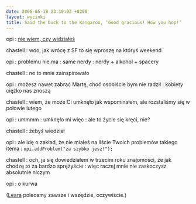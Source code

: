 ```yaml
---
date: 2006-05-18 23:10:03 +0200
layout: wycinki
title: Said the Duck to the Kangaroo, ‘Good gracious! How you hop!’
---
```


opi
: [nie wiem, czy widziałeś](http://old.bronikowski.com/176 'Lato + weekend =')

chastell
: woo, jak wrócę z SF to się wproszę na któryś weekend

opi
: problemu nie ma
: same nerdy
: nerdy + alkohol + spacery

chastell
: no to mnie zainspirowało

opi
: możesz nawet zabrać Martę, choć osobiście bym nie radził
: kobiety ciężko nas znoszą

chastell
: wiem, że może Ci umknęło jak wspominałem, ale rozstaliśmy się w połowie lutego

opi
: ummmm
: umknęło mi więc
: ale to życie się kręci, nie?

chastell
: żebyś wiedział

opi
: ale idę o zakład, że nie miałeś na liście Twoich problemów takiego itema
: `opi.addProblem("za szybko jesz!");`

chastell
: och, ja się dowiedziałem w trzecim roku znajomości, że jak chodzę to za bardzo sprężyście
: więc raczej mnie nie zaskoczysz absolutnie niczym

opi
: o kurwa

([Leara](http://www.nonsenselit.org/Lear/ns/kangaroo.html 'nonsenselit.org, tak') polecamy zawsze i wszędzie, oczywiście.)
